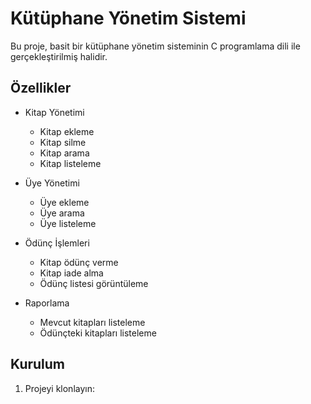 # Kütüphane Yönetim Sistemi

Bu proje, basit bir kütüphane yönetim sisteminin C programlama dili ile gerçekleştirilmiş halidir.

## Özellikler

- Kitap Yönetimi
  - Kitap ekleme
  - Kitap silme
  - Kitap arama
  - Kitap listeleme

- Üye Yönetimi
  - Üye ekleme
  - Üye arama
  - Üye listeleme

- Ödünç İşlemleri
  - Kitap ödünç verme
  - Kitap iade alma
  - Ödünç listesi görüntüleme

- Raporlama
  - Mevcut kitapları listeleme
  - Ödünçteki kitapları listeleme

## Kurulum

1. Projeyi klonlayın: 